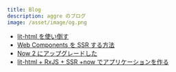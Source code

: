 ```yml
title: Blog
description: aggre のブログ
image: /asset/image/og.png
```

- [lit-html を使い倒す](/post/make-the-best-use-of-lit-html)
- [Web Components を SSR する方法](/post/web-components-ssr)
- [Now 2 にアップグレードした](/post/now-2)
- [lit-html + RxJS + SSR +now でアプリケーションを作る](/post/create-the-app-with-lit-html-rxjs-and-now)
